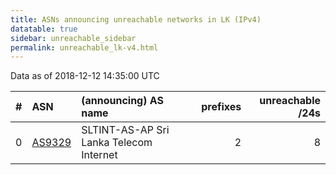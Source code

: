 ```yaml
---
title: ASNs announcing unreachable networks in LK (IPv4)
datatable: true
sidebar: unreachable_sidebar
permalink: unreachable_lk-v4.html
---
```


Data as of 2018-12-12 14:35:00 UTC


<div class="datatable-begin"></div>

|   # | ASN                                  | (announcing) AS name                    |   prefixes |   unreachable /24s |
|----:|:-------------------------------------|:----------------------------------------|-----------:|-------------------:|
|   0 | [AS9329](unreachable_AS9329-v4.html) | SLTINT-AS-AP Sri Lanka Telecom Internet |          2 |                  8 |

<div class="datatable-end"></div>